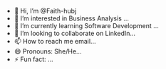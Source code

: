 - 👋 Hi, I’m @Faith-hubj
- 👀 I’m interested in Business Analysis ...
- 🌱 I’m currently learning Software Development ...
- 💞️ I’m looking to collaborate on LinkedIn...
- 📫 How to reach me email...
- 😄 Pronouns: She/He...
- ⚡ Fun fact: ...

<!---
Faith-hubj/Faith-hubj is a ✨ special ✨ repository because its `README.md` (this file) appears on your GitHub profile.
You can click the Preview link to take a look at your changes.
--->
